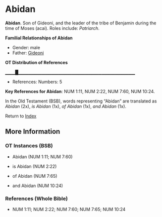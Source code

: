 # Abidan
**Abidan**. 
Son of Gideoni, and the leader of the tribe of Benjamin during the time of Moses (acai). 
Roles include: 
_Patriarch_. 




**Familial Relationships of Abidan**


* Gender: male
* Father: [Gideoni](Gideoni.md)


**OT Distribution of References**

▁▁▁█▁▁▁▁▁▁▁▁▁▁▁▁▁▁▁▁▁▁▁▁▁▁▁▁▁▁▁▁▁▁▁▁▁▁▁
* References: Numbers: 5



**Key References for Abidan**: 
NUM 1:11, NUM 2:22, NUM 7:60, NUM 10:24. 


In the Old Testament (BSB), words representing “Abidan” are translated as 
*Abidan* (2x), *is Abidan* (1x), *of Abidan* (1x), *and Abidan* (1x). 




Return to [Index](00-Index.md)

## More Information

### OT Instances (BSB)

* Abidan (NUM 1:11; NUM 7:60)

* is Abidan (NUM 2:22)

* of Abidan (NUM 7:65)

* and Abidan (NUM 10:24)



### References (Whole Bible)

* NUM 1:11; NUM 2:22; NUM 7:60; NUM 7:65; NUM 10:24



